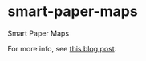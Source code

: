 # smart-paper-maps
Smart Paper Maps

For more info, see [this blog post](https://gerritniezen.com/making-a-hide-and-seek-mobile-web-app).
